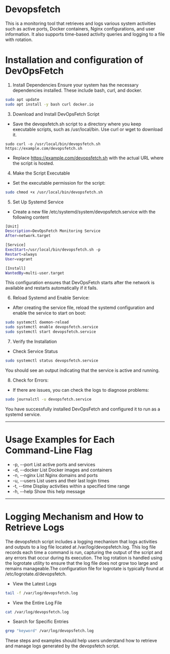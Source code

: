 # Devopsfetch 
This is a monitoring tool that retrieves and logs various system activities such as active ports, Docker containers, Nginx configurations, and user information. It also supports time-based activity queries and logging to a file with rotation.

# Installation and configuration of DevOpsFetch
1. Install Dependencies
Ensure your system has the necessary dependencies installed. These include bash, curl, and docker. 
```bash
sudo apt update
sudo apt install -y bash curl docker.io
```
3. Download and Install DevOpsFetch Script
- Save the devopsfetch.sh script to a directory where you keep executable scripts, such as /usr/local/bin. Use curl or wget to download it.
```
sudo curl -o /usr/local/bin/devopsfetch.sh https://example.com/devopsfetch.sh
```
- Replace https://example.com/devopsfetch.sh with the actual URL where the script is hosted.

4. Make the Script Executable

- Set the executable permission for the script:

```bash
sudo chmod +x /usr/local/bin/devopsfetch.sh
```
5. Set Up Systemd Service
- Create a new file /etc/systemd/system/devopsfetch.service with the following content
```bash
[Unit]
Description=DevOpsFetch Monitoring Service
After=network.target

[Service]
ExecStart=/usr/local/bin/devopsfetch.sh -p
Restart=always
User=vagrant

[Install]
WantedBy=multi-user.target
```
This configuration ensures that DevOpsFetch starts after the network is available and restarts automatically if it fails.

6. Reload Systemd and Enable Service:

- After creating the service file, reload the systemd configuration and enable the service to start on boot:

```bash
sudo systemctl daemon-reload
sudo systemctl enable devopsfetch.service
sudo systemctl start devopsfetch.service
```
7. Verify the Installation
- Check Service Status
```bash
sudo systemctl status devopsfetch.service
```
You should see an output indicating that the service is active and running.

8. Check for Errors:

- If there are issues, you can check the logs to diagnose problems:

```bash
sudo journalctl -u devopsfetch.service
```
You have successfully installed DevOpsFetch and configured it to run as a systemd service. 

--------------------------------------------------------------------------------------------------------------------------------------------------------

# Usage Examples for Each Command-Line Flag
-  -p, --port          List active ports and services
-  -d, --docker         List Docker images and containers
-  -n, --nginx          List Nginx domains and ports
-  -u, --users          List users and their last login times
-  -t, --time           Display activities within a specified time range
-  -h, --help           Show this help message

---------------------------------------------------------------------------------------------------------------------------------------------------------

# Logging Mechanism and How to Retrieve Logs
The devopsfetch script includes a logging mechanism that logs activities and outputs to a log file located at /var/log/devopsfetch.log. This log file records each time a command is run, capturing the output of the script and any errors that occur during its execution. The log rotation is handled using the logrotate utility to ensure that the log file does not grow too large and remains manageable.The configuration file for logrotate is typically found at /etc/logrotate.d/devopsfetch.

- View the Latest Logs
```bash
tail -f /var/log/devopsfetch.log
```
- View the Entire Log File
```bash
cat /var/log/devopsfetch.log
```
- Search for Specific Entries
```bash
grep "keyword" /var/log/devopsfetch.log
```
These steps and examples should help users understand how to retrieve and manage logs generated by the devopsfetch script.
